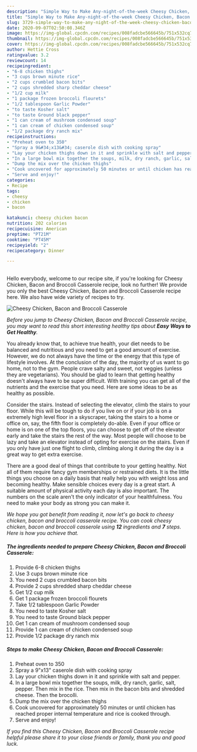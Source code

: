 ```yaml
---
description: "Simple Way to Make Any-night-of-the-week Cheesy Chicken, Bacon and Broccoli Casserole"
title: "Simple Way to Make Any-night-of-the-week Cheesy Chicken, Bacon and Broccoli Casserole"
slug: 3729-simple-way-to-make-any-night-of-the-week-cheesy-chicken-bacon-and-broccoli-casserole
date: 2020-09-07T02:50:08.346Z
image: https://img-global.cpcdn.com/recipes/008fadcbe566645b/751x532cq70/cheesy-chicken-bacon-and-broccoli-casserole-recipe-main-photo.jpg
thumbnail: https://img-global.cpcdn.com/recipes/008fadcbe566645b/751x532cq70/cheesy-chicken-bacon-and-broccoli-casserole-recipe-main-photo.jpg
cover: https://img-global.cpcdn.com/recipes/008fadcbe566645b/751x532cq70/cheesy-chicken-bacon-and-broccoli-casserole-recipe-main-photo.jpg
author: Hettie Cross
ratingvalue: 3.2
reviewcount: 14
recipeingredient:
- "6-8 chicken thighs"
- "3 cups brown minute rice"
- "2 cups crumbled bacon bits"
- "2 cups shredded sharp cheddar cheese"
- "1/2 cup milk"
- "1 package frozen broccoli flourets"
- "1/2 tablespoon Garlic Powder"
- "to taste Kosher salt"
- "to taste Ground black pepper"
- "1 can cream of mushroom condensed soup"
- "1 can cream of chicken condensed soup"
- "1/2 package dry ranch mix"
recipeinstructions:
- "Preheat oven to 350"
- "Spray a 9&#34;x13&#34; caserole dish with cooking spray"
- "Lay your chicken thighs down in it and sprinkle with salt and pepper."
- "In a large bowl mix together the soups, milk, dry ranch, garlic, salt, pepper. Then mix in the rice. Then mix in the bacon bits and shredded cheese. Then the brocolli."
- "Dump the mix over the chicken thighs"
- "Cook uncovered for approximately 50 minutes or until chicken has reached proper internal temperature and rice is cooked through."
- "Serve and enjoy!"
categories:
- Recipe
tags:
- cheesy
- chicken
- bacon

katakunci: cheesy chicken bacon 
nutrition: 202 calories
recipecuisine: American
preptime: "PT21M"
cooktime: "PT45M"
recipeyield: "2"
recipecategory: Dinner

---
```

<br>
Hello everybody, welcome to our recipe site, if you're looking for Cheesy Chicken, Bacon and Broccoli Casserole recipe, look no further! We provide you only the best Cheesy Chicken, Bacon and Broccoli Casserole recipe here. We also have wide variety of recipes to try.
<br>


![Cheesy Chicken, Bacon and Broccoli Casserole](https://img-global.cpcdn.com/recipes/008fadcbe566645b/751x532cq70/cheesy-chicken-bacon-and-broccoli-casserole-recipe-main-photo.jpg)

<i>Before you jump to Cheesy Chicken, Bacon and Broccoli Casserole recipe, you may want to read this short interesting healthy tips about <strong>Easy Ways to Get Healthy</strong>.</i>

You already know that, to achieve true health, your diet needs to be balanced and nutritious and you need to get a good amount of exercise. However, we do not always have the time or the energy that this type of lifestyle involves. At the conclusion of the day, the majority of us want to go home, not to the gym. People crave salty and sweet, not veggies (unless they are vegetarians). You should be glad to learn that getting healthy doesn't always have to be super difficult. With training you can get all of the nutrients and the exercise that you need. Here are some ideas to be as healthy as possible.

Consider the stairs. Instead of selecting the elevator, climb the stairs to your floor. While this will be tough to do if you live on or if your job is on a extremely high level floor in a skyscraper, taking the stairs to a home or office on, say, the fifth floor is completely do-able. Even if your office or home is on one of the top floors, you can choose to get off of the elevator early and take the stairs the rest of the way. Most people will choose to be lazy and take an elevator instead of opting for exercise on the stairs. Even if you only have just one flight to climb, climbing along it during the day is a great way to get extra exercise. 

There are a good deal of things that contribute to your getting healthy. Not all of them require fancy gym memberships or restrained diets. It is the little things you choose on a daily basis that really help you with weight loss and becoming healthy. Make sensible choices every day is a great start. A suitable amount of physical activity each day is also important. The numbers on the scale aren't the only indicator of your healthfulness. You need to make your body as strong you can make it. 


<i>We hope you got benefit from reading it, now let's go back to cheesy chicken, bacon and broccoli casserole recipe. You can cook cheesy chicken, bacon and broccoli casserole using <strong>12</strong> ingredients and <strong>7</strong> steps. Here is how you achieve that.
</i>

##### The ingredients needed to prepare Cheesy Chicken, Bacon and Broccoli Casserole:

1. Provide 6-8 chicken thighs
1. Use 3 cups brown minute rice
1. You need 2 cups crumbled bacon bits
1. Provide 2 cups shredded sharp cheddar cheese
1. Get 1/2 cup milk
1. Get 1 package frozen broccoli flourets
1. Take 1/2 tablespoon Garlic Powder
1. You need to taste Kosher salt
1. You need to taste Ground black pepper
1. Get 1 can cream of mushroom condensed soup
1. Provide 1 can cream of chicken condensed soup
1. Provide 1/2 package dry ranch mix


##### Steps to make Cheesy Chicken, Bacon and Broccoli Casserole:

1. Preheat oven to 350
1. Spray a 9&#34;x13&#34; caserole dish with cooking spray
1. Lay your chicken thighs down in it and sprinkle with salt and pepper.
1. In a large bowl mix together the soups, milk, dry ranch, garlic, salt, pepper. Then mix in the rice. Then mix in the bacon bits and shredded cheese. Then the brocolli.
1. Dump the mix over the chicken thighs
1. Cook uncovered for approximately 50 minutes or until chicken has reached proper internal temperature and rice is cooked through.
1. Serve and enjoy!


<i>If you find this Cheesy Chicken, Bacon and Broccoli Casserole recipe helpful please share it to your close friends or family, thank you and good luck.</i>

